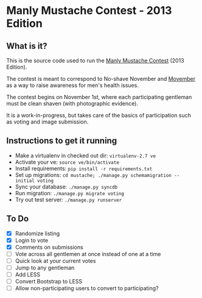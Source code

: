 Manly Mustache Contest - 2013 Edition
=====================================
What is it?
-----------
This is the source code used to run the [Manly Mustache Contest](http://mustache.chryso.net) (2013 Edition).

The contest is meant to correspond to No-shave November and [Movember](http://us.movember.com) as a way to raise awareness for men's health issues.

The contest begins on November 1st, where each participating gentleman must be clean shaven (with photographic evidence).

It is a work-in-progress, but takes care of the basics of participation such as voting and image submission.

Instructions to get it running
------------------------------
* Make a virtualenv in checked out dir: ```virtualenv-2.7 ve```
* Activate your ve: ```source ve/bin/activate```
* Install requirements: ```pip install -r requirements.txt```
* Set up migrations: ```cd mustache; ./manage.py schemamigration --initial voting```
* Sync your database: ```./manage.py syncdb```
* Run migration: ```./manage.py migrate voting```
* Try out test server: ```./manage.py runserver```

To Do
-----
* [x] Randomize listing
* [x] Login to vote
* [x] Comments on submissions
* [ ] Vote across all gentlemen at once instead of one at a time
* [ ] Quick look at your current votes
* [ ] Jump to any gentleman
* [ ] Add LESS
* [ ] Convert Bootstrap to LESS
* [ ] Allow non-participating users to convert to participating?
